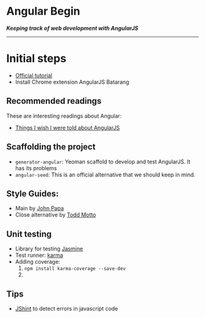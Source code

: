 Angular Begin
=============
___Keeping track of web development with AngularJS___
***

# Initial steps

* [Official tutorial](https://docs.angularjs.org/tutorial)
* Install Chrome extension AngularJS Batarang

## Recommended readings
These are interesting readings about Angular:
* [Things I wish I were told about AngularJS](http://ruoyusun.com/2013/05/25/things-i-wish-i-were-told-about-angular-js.html)

## Scaffolding the project

* `generator-angular`: Yeoman scaffold to develop and test AngularJS. It has its problems
* `angular-seed`: This is an official alternative that we should keep in mind.


## Style Guides:

* Main by [John Papa](https://github.com/johnpapa/angularjs-styleguide)
* Close alternative by [Todd Motto](https://github.com/toddmotto/angularjs-styleguide)


## Unit testing

* Library for testing [Jasmine](http://jasmine.github.io/)
* Test runner: [karma](http://karma-runner.github.io/0.12/index.html)
* Adding coverage:
    1. `npm install karma-coverage --save-dev`
    2. 

## Tips

* [JShint](http://www.jshint.com/) to detect errors in javascript code



